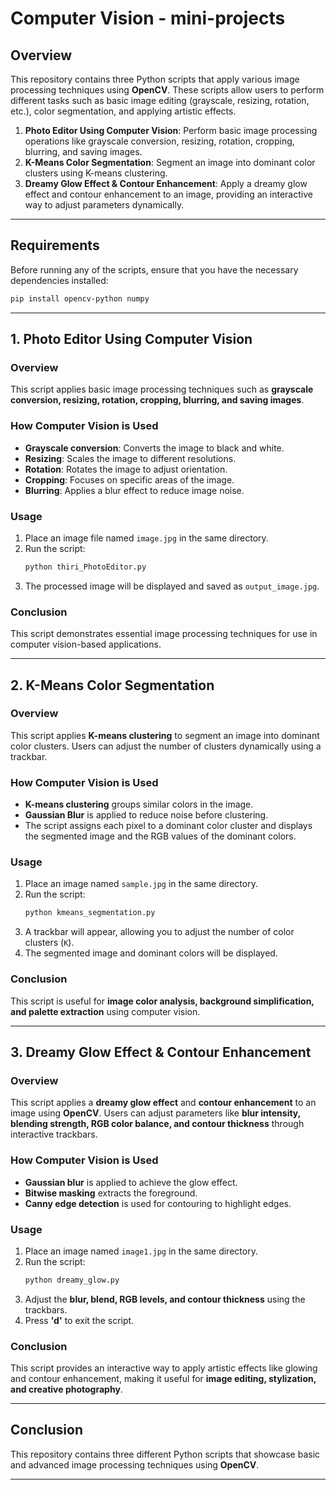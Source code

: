 # Computer Vision - mini-projects

## Overview
This repository contains three Python scripts that apply various image processing techniques using **OpenCV**. These scripts allow users to perform different tasks such as basic image editing (grayscale, resizing, rotation, etc.), color segmentation, and applying artistic effects.

1. **Photo Editor Using Computer Vision**: Perform basic image processing operations like grayscale conversion, resizing, rotation, cropping, blurring, and saving images.
2. **K-Means Color Segmentation**: Segment an image into dominant color clusters using K-means clustering.
3. **Dreamy Glow Effect & Contour Enhancement**: Apply a dreamy glow effect and contour enhancement to an image, providing an interactive way to adjust parameters dynamically.

---

## Requirements  
Before running any of the scripts, ensure that you have the necessary dependencies installed:

```bash
pip install opencv-python numpy
```

---

## 1. Photo Editor Using Computer Vision  

### Overview  
This script applies basic image processing techniques such as **grayscale conversion, resizing, rotation, cropping, blurring, and saving images**.

### How Computer Vision is Used  
- **Grayscale conversion**: Converts the image to black and white.
- **Resizing**: Scales the image to different resolutions.
- **Rotation**: Rotates the image to adjust orientation.
- **Cropping**: Focuses on specific areas of the image.
- **Blurring**: Applies a blur effect to reduce image noise.

### Usage  
1. Place an image file named `image.jpg` in the same directory.
2. Run the script:  
   ```bash
   python thiri_PhotoEditor.py
   ```
3. The processed image will be displayed and saved as `output_image.jpg`.

### Conclusion  
This script demonstrates essential image processing techniques for use in computer vision-based applications.

---

## 2. K-Means Color Segmentation  

### Overview  
This script applies **K-means clustering** to segment an image into dominant color clusters. Users can adjust the number of clusters dynamically using a trackbar.

### How Computer Vision is Used  
- **K-means clustering** groups similar colors in the image.
- **Gaussian Blur** is applied to reduce noise before clustering.
- The script assigns each pixel to a dominant color cluster and displays the segmented image and the RGB values of the dominant colors.

### Usage  
1. Place an image named `sample.jpg` in the same directory.
2. Run the script:  
   ```bash
   python kmeans_segmentation.py
   ```
3. A trackbar will appear, allowing you to adjust the number of color clusters (`K`).
4. The segmented image and dominant colors will be displayed.

### Conclusion  
This script is useful for **image color analysis, background simplification, and palette extraction** using computer vision.

---

## 3. Dreamy Glow Effect & Contour Enhancement  

### Overview  
This script applies a **dreamy glow effect** and **contour enhancement** to an image using **OpenCV**. Users can adjust parameters like **blur intensity, blending strength, RGB color balance, and contour thickness** through interactive trackbars.

### How Computer Vision is Used  
- **Gaussian blur** is applied to achieve the glow effect.
- **Bitwise masking** extracts the foreground.
- **Canny edge detection** is used for contouring to highlight edges.

### Usage  
1. Place an image named `image1.jpg` in the same directory.
2. Run the script:  
   ```bash
   python dreamy_glow.py
   ```
3. Adjust the **blur, blend, RGB levels, and contour thickness** using the trackbars.
4. Press **'d'** to exit the script.

### Conclusion  
This script provides an interactive way to apply artistic effects like glowing and contour enhancement, making it useful for **image editing, stylization, and creative photography**.

---

## Conclusion  
This repository contains three different Python scripts that showcase basic and advanced image processing techniques using **OpenCV**. 

---

